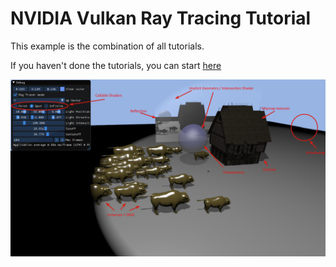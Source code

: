 # NVIDIA Vulkan Ray Tracing Tutorial

This example is the combination of all tutorials.

If you haven't done the tutorials, you can start [here](https://nvpro-samples.github.io/vk_raytracing_tutorial)

![](../docs/Images/ray_tracing__advance.png)
